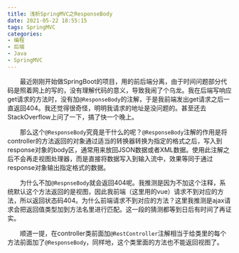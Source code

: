 ```yaml
---
title: 浅析SpringMVC之ResponseBody
date: 2021-05-22 18:55:15
tags: SpringMVC
categories:
- 编程
- 后端
- Java
- SpringMVC
---
```


&emsp;&emsp;最近刚刚开始做SpringBoot的项目，用的前后端分离，由于时间问题部分代码是照着网上的写的，没有理解代码的意义，导致我闹了个乌龙。我在后端写响应get请求的方法时，没有加`@ResponseBody`的注解，于是我前端发出get请求之后一直返回404。我还觉得很奇怪，明明我请求的地址是没问题的。甚至还去StackOverflow上问了一下，搞了快一个晚上。

&emsp;&emsp;那么这个`@ResponseBody`究竟是干什么的呢？`@ResponseBody`注解的作用是将controller的方法返回的对象通过适当的转换器转换为指定的格式之后，写入到response对象的body区，通常用来放回JSON数据或者XML数据。使用此注解之后不会再走视图处理器，而是直接将数据写入到输入流中，效果等同于通过response对象输出指定格式的数据。

&emsp;&emsp;为什么不加`@RespnseBody`就会返回404呢。我推测是因为不加这个注释，系统默认这个方法返回的是视图，因此我前端（这里用的vue）请求不到对应的方法，所以返回状态码404。为什么前端请求不到对应的方法？这里我推测是ajax请求会把返回值类型加到方法名里进行匹配。这一段的猜测都等到日后有时间了再证实。

&emsp;&emsp;顺道一提，在controller类前面加`@RestController`注解相当于给类里的每个方法前面加了`@ResponseBody`，同样地，这个类里面的方法也不能返回视图了。
